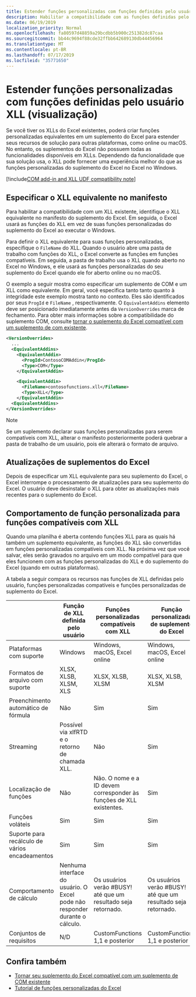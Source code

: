 ```yaml
---
title: Estender funções personalizadas com funções definidas pelo usuário XLL
description: Habilitar a compatibilidade com as funções definidas pelo usuário do Excel XLL que possuem funcionalidade equivalente às suas funções personalizadas (visualização)
ms.date: 06/19/2019
localization_priority: Normal
ms.openlocfilehash: fa80597d48859a29bcdbb5b900c251382dc87caa
ms.sourcegitcommit: bb44c9694f88cde32ffbb642689130db44456964
ms.translationtype: MT
ms.contentlocale: pt-BR
ms.lasthandoff: 07/17/2019
ms.locfileid: "35771650"
---
```

# <a name="extend-custom-functions-with-xll-user-defined-functions-preview"></a>Estender funções personalizadas com funções definidas pelo usuário XLL (visualização)

Se você tiver os XLLs do Excel existentes, poderá criar funções personalizadas equivalentes em um suplemento do Excel para estender seus recursos de solução para outras plataformas, como online ou macOS. No entanto, os suplementos do Excel não possuem todas as funcionalidades disponíveis em XLLs. Dependendo da funcionalidade que sua solução usa, o XLL pode fornecer uma experiência melhor do que as funções personalizadas do suplemento do Excel no Excel no Windows.

[!include[COM add-in and XLL UDF compatibility note](../includes/xll-compatibility-note.md)]

## <a name="specify-equivalent-xll-in-the-manifest"></a>Especificar o XLL equivalente no manifesto

Para habilitar a compatibilidade com um XLL existente, identifique o XLL equivalente no manifesto do suplemento do Excel. Em seguida, o Excel usará as funções do XLL em vez de suas funções personalizadas do suplemento do Excel ao executar o Windows.

Para definir o XLL equivalente para suas funções personalizadas, especifique o `FileName` do XLL. Quando o usuário abre uma pasta de trabalho com funções do XLL, o Excel converte as funções em funções compatíveis. Em seguida, a pasta de trabalho usa o XLL quando aberto no Excel no Windows, e ele usará as funções personalizadas do seu suplemento do Excel quando ele for aberto online ou no macOS.

O exemplo a seguir mostra como especificar um suplemento de COM e um XLL como equivalente. Em geral, você especifica tanto tanto quanto à integridade este exemplo mostra tanto no contexto. Eles são identificados por seus `ProgId` e `FileName` , respectivamente. O `EquivalentAddins` elemento deve ser posicionado imediatamente antes da `VersionOverrides` marca de fechamento. Para obter mais informações sobre a compatibilidade do suplemento COM, consulte [tornar o suplemento do Excel compatível com um suplemento de com existente](../develop/make-office-add-in-compatible-with-existing-com-add-in.md).

```xml
<VersionOverrides>
  ...
  <EquivalentAddins>
    <EquivalentAddin>
      <ProgId>ContosoCOMAddin</ProgId>
      <Type>COM</Type>
    </EquivalentAddin>

    <EquivalentAddin>
      <FileName>contosofunctions.xll</FileName>
      <Type>XLL</Type>
    </EquivalentAddin>
  <EquivalentAddins>
</VersionOverrides>
```

> [!NOTE]
> Se um suplemento declarar suas funções personalizadas para serem compatíveis com XLL, alterar o manifesto posteriormente poderá quebrar a pasta de trabalho de um usuário, pois ele alterará o formato de arquivo.

## <a name="excel-add-in-updates"></a>Atualizações de suplementos do Excel

Depois de especificar um XLL equivalente para seu suplemento do Excel, o Excel interrompe o processamento de atualizações para seu suplemento do Excel. O usuário deve desinstalar o XLL para obter as atualizações mais recentes para o suplemento do Excel.

## <a name="custom-function-behavior-for-xll-compatible-functions"></a>Comportamento de função personalizada para funções compatíveis com XLL

Quando uma planilha é aberta contendo funções XLL para as quais há também um suplemento equivalente, as funções do XLL são convertidas em funções personalizadas compatíveis com XLL. Na próxima vez que você salvar, eles serão gravados no arquivo em um modo compatível para que eles funcionem com as funções personalizadas do XLL e do suplemento do Excel (quando em outras plataformas).

A tabela a seguir compara os recursos nas funções de XLL definidas pelo usuário, funções personalizadas compatíveis e funções personalizadas de suplemento do Excel.

|         |Função de XLL definida pelo usuário |Funções personalizadas compatíveis com XLL |Função personalizada de suplemento do Excel |
|---------|---------|---------|---------|
| Plataformas com suporte | Windows | Windows, macOS, Excel online | Windows, macOS, Excel online |
| Formatos de arquivo com suporte | XLSX, XLSB, XLSM, XLS | XLSX, XLSB, XLSM | XLSX, XLSB, XLSM |
| Preenchimento automático de fórmula | Não | Sim | Sim |
| Streaming | Possível via xlfRTD e o retorno de chamada XLL. | Não | Sim |
| Localização de funções | Não | Não. O nome e a ID devem corresponder às funções de XLL existentes. | Sim |
| Funções voláteis | Sim | Sim | Sim |
| Suporte para recálculo de vários encadeamentos | Sim | Sim | Sim |
| Comportamento de cálculo | Nenhuma interface do usuário. O Excel pode não responder durante o cálculo. | Os usuários verão #BUSY! até que um resultado seja retornado. | Os usuários verão #BUSY! até que um resultado seja retornado. |
| Conjuntos de requisitos | N/D | CustomFunctions 1,1 e posterior | CustomFunctions 1,1 e posterior |

## <a name="see-also"></a>Confira também

- [Tornar seu suplemento do Excel compatível com um suplemento de COM existente](../develop/make-office-add-in-compatible-with-existing-com-add-in.md)
- [Tutorial de funções personalizadas do Excel](../tutorials/excel-tutorial-create-custom-functions.md)
